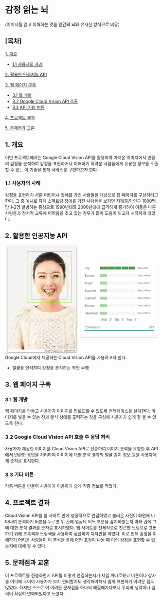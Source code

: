 # 감정 읽는 뇌 
(이미지를 읽고 이해하는 것을 인간의 뇌와 유사한 방식으로 비유)

## [목차]
[1. 개요](#1-개요)
- [1.1 사용자의 사례](#11-사용자의-사례)

[2. 활용한 인공지능 API](#2-활용한-인공지능-api)

[3. 웹 페이지 구축](#3-웹-페이지-구축)

- [3.1 웹 개발](#31-웹-개발)
- [3.2 Google Cloud Vision API 호출](#32-google-cloud-vision-api-호출)
- [3.3 API 기타 버튼](#33-api-기타-버튼)

[4. 프로젝트 결과](#4-프로젝트-결과)

[5. 문제점과 교훈](#5-문제점과-교훈)

## 1. 개요
이번 프로젝트에서는 Google Cloud Vision API를 활용하여 가져온 이미지에서
인물의 감정을 분석하여 감정을 표현하거나 이해하기 어려운 사람들에게 유용한 정보를 도출할 수 있는
이 기술을 통해 서비스를 구현하고자 한다.
### 1.1 사용자의 사례
감정을 표현하기 서툰 어린이나 장애를 가진 사람들을 대상으로 웹 페이지를 구상하려고 한다.
그 중 예시로 자폐 스펙트럼 장애를 가진 사람들을 보자면 자폐증은 인구 1000명당 1-2명 발병하는 증상으로 
1990년대와 2000년대에 급격하게 증가하여 이들은 다른 사람들과 정서적 교류에 어려움을 겪고 있는 경우가 많아
도움이 되고자 시작하게 되었다.

## 2. 활용한 인공지능 API
![Alt Text](demo.PNG)
Google Cloud에서 제공하는 Cloud Vision API을 사용하고자 한다.
- 얼굴을 인식하여 감정을 분석하는 작업 수행

## 3. 웹 페이지 구축
### 3.1 웹 개발
웹 페이지를 만들고 사용자가 이미지를 업로드할 수 있도록 인터페이스를 설계한다.
이미지를 넣을 수 있는 창과 분석 상태를 출력하는 창을 구성해 사용자가 쉽게
잘 볼 수 있도록 한다.

### 3.2 Google Cloud Vision API 호출 후 응답 처리
사용자가 제공한 이미지를 Cloud Vision API로 전송하여 
이미지 분석을 요청한 후 API에서 반환한 응답을 처리하여 이미지에 대한 분석 결과와
얼굴 감지 정보 등을 사용자에게 숫자로 표시한다.

### 3.3 기타 버튼
각종 버튼을 만들어 사용자가 이용하기 쉽게 각종 정보를 적었다.

## 4. 프로젝트 결과
Cloud Vision API를 웹 사이트 안에 성공적으로 연결하였고 불러온 사진이 화면에 나타나여 분석하기 버튼을 누르면
위 칸에 얼굴의 어느 부분을 감지하였는지 아래 칸에 그에 대한 분석 결과를 숫자로 표시하였다.
웹 사이트를 전체적으로 친근한 느낌으로 표현하기 위해 초록색과 노랑색을 사용하여 심플하게 디자인을 하였다.
이로 인해 감정을 이해하기 어려운 사람들이 이 분석을 통해 어떤 표정이 나올 때 이런 감정을 표현할 수 있는지에 대해 알 수 있다.

## 5. 문제점과 교훈
이 프로젝트를 진행하면서 API를 어떻게 연결하는지가 제일 까다로웠고 버튼이나 상자를 어디에 두어야 사용자가 보기 편리할지도 
생각해야해서 쉽게 표현하기 어려운 점도 많았다.
하지만 스스로 이 어려운 문제점을 하나씩 해결해가다보니 우리의 생각이나 실력이 확실히 변화되었다고 느꼈다.
